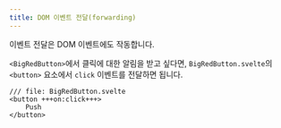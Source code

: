 ```yaml
---
title: DOM 이벤트 전달(forwarding)
---
```


이벤트 전달은 DOM 이벤트에도 작동합니다.

`<BigRedButton>`에서 클릭에 대한 알림을 받고 싶다면, `BigRedButton.svelte`의 `<button>` 요소에서 `click` 이벤트를 전달하면 됩니다.

```svelte
/// file: BigRedButton.svelte
<button +++on:click+++>
	Push
</button>
```
